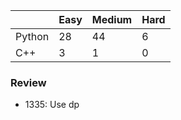 |           | Easy  | Medium | Hard  |
|-----------|-------|--------|-------|
| Python    | 28    | 44     | 6     |
| C++       | 3     | 1      | 0     |


### Review
* 1335: Use dp